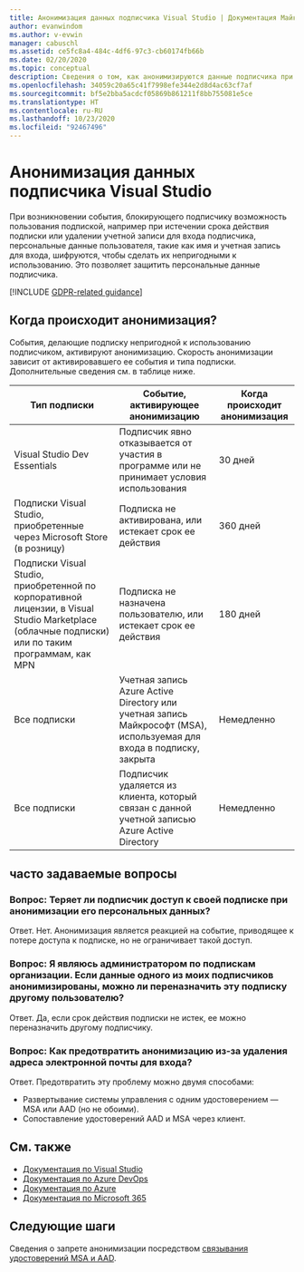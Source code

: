 ```yaml
---
title: Анонимизация данных подписчика Visual Studio | Документация Майкрософт
author: evanwindom
ms.author: v-evwin
manager: cabuschl
ms.assetid: ce5fc8a4-484c-4df6-97c3-cb60174fb66b
ms.date: 02/20/2020
ms.topic: conceptual
description: Сведения о том, как анонимизируются данные подписчика при потере доступа к подпискам.
ms.openlocfilehash: 34059c20a65c41f7998efe344e2d8d4ac63cf7af
ms.sourcegitcommit: bf5e2bba5acdcf05869b861211f8bb755081e5ce
ms.translationtype: HT
ms.contentlocale: ru-RU
ms.lasthandoff: 10/23/2020
ms.locfileid: "92467496"
---
```

# <a name="anonymization-of-visual-studio-subscriber-information"></a>Анонимизация данных подписчика Visual Studio
При возникновении события, блокирующего подписчику возможность пользования подпиской, например при истечении срока действия подписки или удалении учетной записи для входа подписчика, персональные данные пользователя, такие как имя и учетная запись для входа, шифруются, чтобы сделать их непригодными к использованию.  Это позволяет защитить персональные данные подписчика.

[!INCLUDE [GDPR-related guidance](includes/gdpr-intro-sentence.md)]

## <a name="when-does-anonymization-occur"></a>Когда происходит анонимизация?
События, делающие подписку непригодной к использованию подписчиком, активируют анонимизацию.  Скорость анонимизации зависит от активировавшего ее события и типа подписки. Дополнительные сведения см. в таблице ниже.

| Тип подписки                                                                                                                       | Событие, активирующее анонимизацию                                                                                                     | Когда происходит анонимизация |
|-----------------------------------------------------------------------------------------------------------------------------------------|------------------------------------------------------------------------------------------------------------|---------------------------|
| Visual Studio Dev Essentials                                                                                                            | Подписчик явно отказывается от участия в программе или не принимает условия использования                                    | 30 дней               |
| Подписки Visual Studio, приобретенные через Microsoft Store (в розницу)                                                                      | Подписка не активирована, или истекает срок ее действия                                                                   | 360 дней                  |
| Подписки Visual Studio, приобретенной по корпоративной лицензии, в Visual Studio Marketplace (облачные подписки) или по таким программам, как MPN | Подписка не назначена пользователю, или истекает срок ее действия                                                          | 180 дней                  |
| Все подписки                                                                                                                       | Учетная запись Azure Active Directory или учетная запись Майкрософт (MSA), используемая для входа в подписку, закрыта | Немедленно               |
| Все подписки                                                                                                                       | Подписчик удаляется из клиента, который связан с данной учетной записью Azure Active Directory                                | Немедленно               |

## <a name="faq"></a>часто задаваемые вопросы
### <a name="q--does-the-anonymization-of-the-subscribers-personal-information-cause-them-to-lose-access-to-the-subscription"></a>Вопрос:  Теряет ли подписчик доступ к своей подписке при анонимизации его персональных данных?
Ответ.  Нет.  Анонимизация является реакцией на событие, приводящее к потере доступа к подписке, но не ограничивает такой доступ.

### <a name="q--im-an-admin-for-my-organizations-subscriptions--if-one-of-my-subscribers-information-is-anonymized-can-that-subscription-be-reassigned-to-another-user"></a>Вопрос:  Я являюсь администратором по подпискам организации.  Если данные одного из моих подписчиков анонимизированы, можно ли переназначить эту подписку другому пользователю?
Ответ.  Да, если срок действия подписки не истек, ее можно переназначить другому подписчику.

### <a name="q-how-can-i-prevent-anonymization-caused-by-deleting-a-sign-in-email-address"></a>Вопрос: Как предотвратить анонимизацию из-за удаления адреса электронной почты для входа?
Ответ.  Предотвратить эту проблему можно двумя способами:
- Развертывание системы управления с одним удостоверением — MSA или AAD (но не обоими).  
- Сопоставление удостоверений AAD и MSA через клиент. 

## <a name="see-also"></a>См. также
- [Документация по Visual Studio](/visualstudio/)
- [Документация по Azure DevOps](/azure/devops/)
- [Документация по Azure](/azure/)
- [Документация по Microsoft 365](/microsoft-365/)

## <a name="next-steps"></a>Следующие шаги
Сведения о запрете анонимизации посредством [связывания удостоверений MSA и AAD](/azure/active-directory/b2b/add-users-administrator).